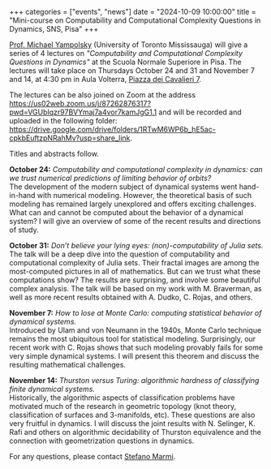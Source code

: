 +++
categories = ["events", "news"]
date = "2024-10-09 10:00:00"
title = "Mini-course on Computability and Computational Complexity Questions in Dynamics, SNS, Pisa"
+++

[Prof. Michael Yampolsky](https://www.utm.utoronto.ca/math-cs-stats/people/michael-yampolsky) 
(University of Toronto Mississauga) will give a series of 4 lectures on 
_"Computability and Computational Complexity Questions in Dynamics"_ at the Scuola Normale 
Superiore in Pisa. The lectures will take place on Thursdays October 24 and 31 and November 
7 and 14, at 4:30 pm in Aula Volterra, 
[Piazza dei Cavalieri 7](https://maps.app.goo.gl/2JtjDBxzoJVmZwCn7). 

The lectures can be also joined on Zoom at the address 
<https://us02web.zoom.us/j/87262876317?pwd=VGUbIqzr97BVYmaj7a4vor7kamJgG1.1>
and will be recorded and uploaded in the following folder:
<https://drive.google.com/drive/folders/1RTwM6WP6b_hE5ac-cpkbEuftzpNRahMv?usp=share_link>.

Titles and abstracts follow.

**October 24:** _Computability and computational complexity in dynamics: can we trust 
numerical predictions of limiting behavior of orbits?_  
The development of the modern subject of dynamical systems went hand-in-hand with 
numerical modeling. However, the theoretical basis of such modeling has remained 
largely unexplored and offers exciting challenges. What can and cannot be computed 
about the behavior of a dynamical system? I will give an overview of some of the 
recent results and directions of study.

**October 31:** _Don’t believe your lying eyes: (non)-computability of Julia sets._  
The talk will be a deep dive into the question of computability and computational 
complexity of Julia sets. Their fractal images are among the most-computed pictures 
in all of mathematics. But can we trust what these computations show? The results 
are surprising, and involve some beautiful complex analysis. The talk will be based 
on my work with M. Braverman, as well as more recent results obtained with A. Dudko, 
C. Rojas, and others.

**November 7:** _How to lose at Monte Carlo: computing statistical behavior of 
dynamical systems._  
Introduced by Ulam and von Neumann in the 1940s, Monte Carlo technique remains the 
most ubiquitous tool for statistical modeling. Surprisingly, our recent work with 
C. Rojas shows that such modeling provably fails for some very simple dynamical 
systems. I will present this theorem and discuss the resulting mathematical challenges.

**November 14:** _Thurston versus Turing: algorithmic hardness of classifying finite 
dynamical systems._  
Historically, the algorithmic aspects of classification problems have motivated 
much of the research in geometric topology (knot theory, classification of 
surfaces and 3-manifolds, etc). These questions are also very fruitful in 
dynamics. I will discuss the joint results with N. Selinger, K. Rafi and others 
on algorithmic decidability of Thurston equivalence and the connection with 
geometrization questions in dynamics. 

For any questions, please contact [Stefano Marmi](mailto:stefano.marmi@sns.it).
